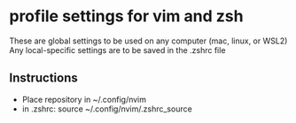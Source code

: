# profile settings for vim and zsh

These are global settings to be used on any computer (mac, linux, or WSL2)
Any local-specific settings are to be saved in the .zshrc file

## Instructions

* Place repository in ~/.config/nvim
* in .zshrc: source ~/.config/nvim/.zshrc_source

